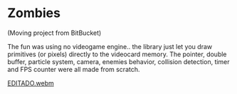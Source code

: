 # Zombies 
(Moving project from BitBucket)

The fun was using no videogame engine.. the library just let you draw primitives (or pixels) directly to the videocard memory. The pointer, double buffer, particle system, camera, enemies behavior, collision detection, timer and FPS counter were all made from scratch.

[EDITADO.webm](https://user-images.githubusercontent.com/11531065/194117559-d38b9a5a-7bc2-4d2e-922b-dc1449b1f94f.webm)
